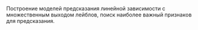 Построение моделей предсказания линейной зависимости с множественным выходом лейблов, поиск наиболее важный признаков для предсказания.
